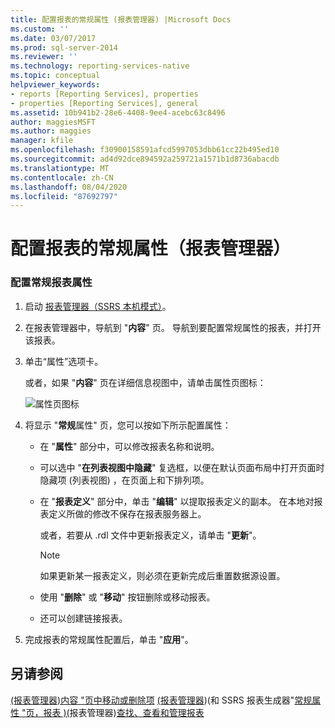 ```yaml
---
title: 配置报表的常规属性 (报表管理器) |Microsoft Docs
ms.custom: ''
ms.date: 03/07/2017
ms.prod: sql-server-2014
ms.reviewer: ''
ms.technology: reporting-services-native
ms.topic: conceptual
helpviewer_keywords:
- reports [Reporting Services], properties
- properties [Reporting Services], general
ms.assetid: 10b941b2-28e6-4408-9ee4-acebc63c8496
author: maggiesMSFT
ms.author: maggies
manager: kfile
ms.openlocfilehash: f30900158591afcd5997053dbb61cc22b495ed10
ms.sourcegitcommit: ad4d92dce894592a259721a1571b1d8736abacdb
ms.translationtype: MT
ms.contentlocale: zh-CN
ms.lasthandoff: 08/04/2020
ms.locfileid: "87692797"
---
```

# <a name="configure-general-properties-for-a-report-report-manager"></a>配置报表的常规属性（报表管理器）
  
### <a name="to-configure-general-report-properties"></a>配置常规报表属性

1.  启动 [报表管理器（SSRS 本机模式）](../../2014/reporting-services/report-manager-ssrs-native-mode.md)。

2.  在报表管理器中，导航到 "**内容**" 页。 导航到要配置常规属性的报表，并打开该报表。

3.  单击“属性”选项卡。

     或者，如果 "**内容**" 页在详细信息视图中，请单击属性页图标：

     ![属性页图标](media/prop.gif "属性页图标")

4.  将显示 "**常规**属性" 页，您可以按如下所示配置属性：

    -   在 "**属性**" 部分中，可以修改报表名称和说明。

    -   可以选中 "**在列表视图中隐藏**" 复选框，以便在默认页面布局中打开页面时隐藏项 (列表视图) ，在页面上和下排列项。

    -   在 "**报表定义**" 部分中，单击 "**编辑**" 以提取报表定义的副本。 在本地对报表定义所做的修改不保存在报表服务器上。

         或者，若要从 .rdl 文件中更新报表定义，请单击 "**更新**"。

        > [!NOTE]
        >  如果更新某一报表定义，则必须在更新完成后重置数据源设置。

    -   使用 "**删除**" 或 "**移动**" 按钮删除或移动报表。

    -   还可以创建链接报表。

5.  完成报表的常规属性配置后，单击 "**应用**"。

## <a name="see-also"></a>另请参阅
 [&#40;报表管理器&#41;内容 "页中移动或删除项](report-server/move-or-delete-an-item-report-manager.md) [&#40;报表管理器](../../2014/reporting-services/contents-page-report-manager.md)&#41;&#40;和 SSRS 报表生成器"[常规属性 "页，报表 &#41;&#40;](../../2014/reporting-services/general-properties-page-reports-report-manager.md)报表管理器&#41;[查找、查看和管理报表](report-builder/finding-viewing-and-managing-reports-report-builder-and-ssrs.md)


